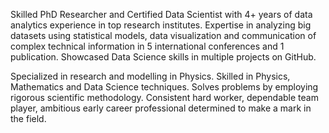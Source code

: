Skilled PhD Researcher and Certified Data Scientist with 4+ years of data analytics experience in top research institutes. Expertise in analyzing big datasets using statistical models, data visualization and communication of complex technical information in 5 international conferences and 1 publication. Showcased Data Science skills in multiple projects on GitHub.

Specialized in research and modelling in Physics. Skilled in Physics, Mathematics and Data Science techniques. Solves problems by employing rigorous scientific methodology. Consistent hard worker, dependable team player, ambitious early career professional determined to make a mark in the field.
